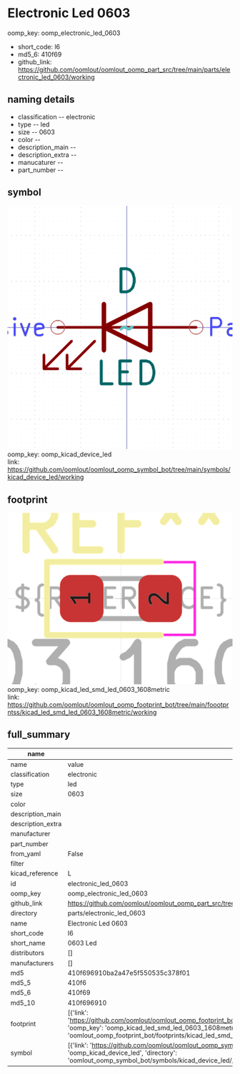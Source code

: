 # Electronic Led 0603
oomp_key: oomp_electronic_led_0603 

  
* short_code: l6
* md5_6: 410f69  
* github_link: https://github.com/oomlout/oomlout_oomp_part_src/tree/main/parts/electronic_led_0603/working  
## naming details
* classification -- electronic
* type -- led
* size -- 0603
* color -- 
* description_main -- 
* description_extra -- 
* manucaturer -- 
* part_number -- 



## symbol

![](symbol/0/working/working_600.png)  
oomp_key: oomp_kicad_device_led  
link: https://github.com/oomlout/oomlout_oomp_symbol_bot/tree/main/symbols/kicad_device_led/working  

## footprint

![](footprint/0/working/working_600.png)  
oomp_key: oomp_kicad_led_smd_led_0603_1608metric  
link: https://github.com/oomlout/oomlout_oomp_footprint_bot/tree/main/foootprntss/kicad_led_smd_led_0603_1608metric/working  

## full_summary
| name | value | 
| --- | --- | 
| name | value | 
| classification | electronic | 
| type | led | 
| size | 0603 | 
| color |  | 
| description_main |  | 
| description_extra |  | 
| manufacturer |  | 
| part_number |  | 
| from_yaml | False | 
| filter |  | 
| kicad_reference | L | 
| id | electronic_led_0603 | 
| oomp_key | oomp_electronic_led_0603 | 
| github_link | https://github.com/oomlout/oomlout_oomp_part_src/tree/main/parts/electronic_led_0603/working | 
| directory | parts/electronic_led_0603 | 
| name | Electronic Led 0603 | 
| short_code | l6 | 
| short_name | 0603 Led | 
| distributors | [] | 
| manufacturers | [] | 
| md5 | 410f696910ba2a47e5f550535c378f01 | 
| md5_5 | 410f6 | 
| md5_6 | 410f69 | 
| md5_10 | 410f696910 | 
| footprint | [{'link': 'https://github.com/oomlout/oomlout_oomp_footprint_bot/tree/main/foootprntss/kicad_led_smd_led_0603_1608metric', 'oomp_key': 'oomp_kicad_led_smd_led_0603_1608metric', 'directory': 'oomlout_oomp_footprint_bot/footprints/kicad_led_smd_led_0603_1608metric//working/working.kicad_mod'}] | 
| symbol | [{'link': 'https://github.com/oomlout/oomlout_oomp_symbol_bot/tree/main/symbols/kicad_device_led', 'oomp_key': 'oomp_kicad_device_led', 'directory': 'oomlout_oomp_symbol_bot/symbols/kicad_device_led//working/working.kicad_sym'}] | 
